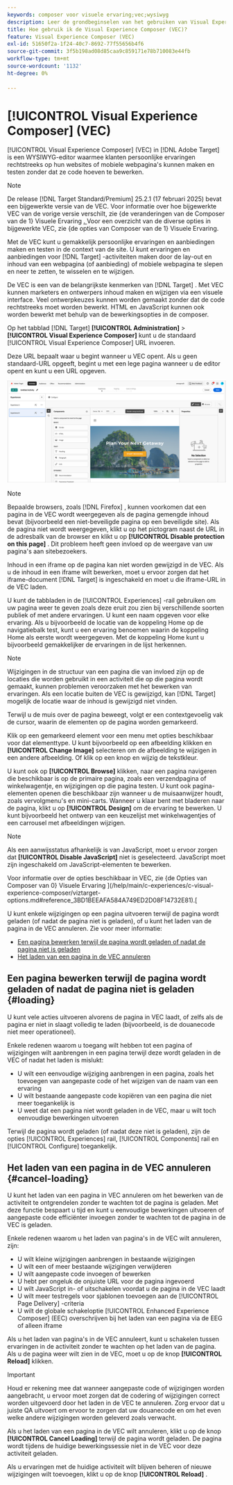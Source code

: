 ```yaml
---
keywords: composer voor visuele ervaring;vec;wysiwyg
description: Leer de grondbeginselen van het gebruiken van Visual Experience Composer (VEC) in Adobe Target. VEC is een redacteur van WYSIWYG die u gemakkelijk individuele ervaringen laat creëren.
title: Hoe gebruik ik de Visual Experience Composer (VEC)?
feature: Visual Experience Composer (VEC)
exl-id: 51650f2a-1f24-40c7-8692-77f55656b4f6
source-git-commit: 3f5b198ad08d85caa9c859171e78b710083e44fb
workflow-type: tm+mt
source-wordcount: '1132'
ht-degree: 0%

---
```


# [!UICONTROL Visual Experience Composer] (VEC)

[!UICONTROL Visual Experience Composer] (VEC) in [!DNL Adobe Target] is een WYSIWYG-editor waarmee klanten persoonlijke ervaringen rechtstreeks op hun websites of mobiele webpagina&#39;s kunnen maken en testen zonder dat ze code hoeven te bewerken.

>[!NOTE]
>
>De release [!DNL Target Standard/Premium] 25.2.1 (17 februari 2025) bevat een bijgewerkte versie van de VEC. Voor informatie over hoe bijgewerkte VEC van de vorige versie verschilt, zie {de veranderingen van de Composer van de 1} Visuele Ervaring [. ](/help/main/c-experiences/c-visual-experience-composer/vec-changes.md) Voor een overzicht van de diverse opties in bijgewerkte VEC, zie {de opties van Composer van de 1} Visuele Ervaring.[](/help/main/c-experiences/c-visual-experience-composer/viztarget-options.md)

Met de VEC kunt u gemakkelijk persoonlijke ervaringen en aanbiedingen maken en testen in de context van de site. U kunt ervaringen en aanbiedingen voor [!DNL Target] -activiteiten maken door de lay-out en inhoud van een webpagina (of aanbieding) of mobiele webpagina te slepen en neer te zetten, te wisselen en te wijzigen.

De VEC is een van de belangrijkste kenmerken van [!DNL Target] . Met VEC kunnen marketers en ontwerpers inhoud maken en wijzigen via een visuele interface. Veel ontwerpkeuzes kunnen worden gemaakt zonder dat de code rechtstreeks moet worden bewerkt. HTML en JavaScript kunnen ook worden bewerkt met behulp van de bewerkingsopties in de composer.

Op het tabblad [!DNL Target] **[!UICONTROL Administration]** > **[!UICONTROL Visual Experience Composer]** kunt u de standaard [!UICONTROL Visual Experience Composer] URL invoeren.

Deze URL bepaalt waar u begint wanneer u VEC opent. Als u geen standaard-URL opgeeft, begint u met een lege pagina wanneer u de editor opent en kunt u een URL opgeven.

![ VEC benadrukte ](/help/main/c-experiences/c-visual-experience-composer/assets/vec-highlight-refresh.png)

>[!NOTE]
>
>Bepaalde browsers, zoals [!DNL Firefox] , kunnen voorkomen dat een pagina in de VEC wordt weergegeven als de pagina gemengde inhoud bevat (bijvoorbeeld een niet-beveiligde pagina op een beveiligde site). Als de pagina niet wordt weergegeven, klikt u op het pictogram naast de URL in de adresbalk van de browser en klikt u op **[!UICONTROL Disable protection on this page]** . Dit probleem heeft geen invloed op de weergave van uw pagina&#39;s aan sitebezoekers.

Inhoud in een iframe op de pagina kan niet worden gewijzigd in de VEC. Als u de inhoud in een iframe wilt bewerken, moet u ervoor zorgen dat het iframe-document [!DNL Target] is ingeschakeld en moet u die iframe-URL in de VEC laden.

U kunt de tabbladen in de [!UICONTROL Experiences] -rail gebruiken om uw pagina weer te geven zoals deze eruit zou zien bij verschillende soorten publiek of met andere ervaringen. U kunt een naam opgeven voor elke ervaring. Als u bijvoorbeeld de locatie van de koppeling Home op de navigatiebalk test, kunt u een ervaring benoemen waarin de koppeling Home als eerste wordt weergegeven. Met de koppeling Home kunt u bijvoorbeeld gemakkelijker de ervaringen in de lijst herkennen.

>[!NOTE]
>
>Wijzigingen in de structuur van een pagina die van invloed zijn op de locaties die worden gebruikt in een activiteit die op die pagina wordt gemaakt, kunnen problemen veroorzaken met het bewerken van ervaringen. Als een locatie buiten de VEC is gewijzigd, kan [!DNL Target] mogelijk de locatie waar de inhoud is gewijzigd niet vinden.

Terwijl u de muis over de pagina beweegt, volgt er een contextgevoelig vak de cursor, waarin de elementen op de pagina worden gemarkeerd.

<!--Click the **[!UICONTROL Overlays]** icon to change the way the highlight displays. For example, you can choose to highlight only images, links, regional mboxes, modifications, or JavaScript. You can change the color of the highlight. You can also specify a highlight color and type of fill used to highlight different element types.

![Change Overlay settings](/help/main/c-experiences/c-visual-experience-composer/assets/change-overlay.png)-->

Klik op een gemarkeerd element voor een menu met opties beschikbaar voor dat elementtype. U kunt bijvoorbeeld op een afbeelding klikken en **[!UICONTROL Change Image]** selecteren om de afbeelding te wijzigen in een andere afbeelding. Of klik op een knop en wijzig de tekstkleur.

U kunt ook op **[!UICONTROL Browse]** klikken, naar een pagina navigeren die beschikbaar is op de primaire pagina, zoals een verzendpagina of winkelwagentje, en wijzigingen op die pagina testen. U kunt ook pagina-elementen openen die beschikbaar zijn wanneer u de muisaanwijzer houdt, zoals vervolgmenu&#39;s en mini-carts. Wanneer u klaar bent met bladeren naar de pagina, klikt u op **[!UICONTROL Design]** om de ervaring te bewerken. U kunt bijvoorbeeld het ontwerp van een keuzelijst met winkelwagentjes of een carrousel met afbeeldingen wijzigen.

>[!NOTE]
>
>Als een aanwijsstatus afhankelijk is van JavaScript, moet u ervoor zorgen dat **[!UICONTROL Disable JavaScript]** niet is geselecteerd. JavaScript moet zijn ingeschakeld om JavaScript-elementen te bewerken.

Voor informatie over de opties beschikbaar in VEC, zie {de Opties van Composer van 0} Visuele Ervaring ](/help/main/c-experiences/c-visual-experience-composer/viztarget-options.md#reference_3BD1BEEAFA584A749ED2D08F14732E81).[

U kunt enkele wijzigingen op een pagina uitvoeren terwijl de pagina wordt geladen (of nadat de pagina niet is geladen), of u kunt het laden van de pagina in de VEC annuleren. Zie voor meer informatie:

* [Een pagina bewerken terwijl de pagina wordt geladen of nadat de pagina niet is geladen](#loading)
* [Het laden van een pagina in de VEC annuleren](#cancel-loading)

## Een pagina bewerken terwijl de pagina wordt geladen of nadat de pagina niet is geladen {#loading}

U kunt vele acties uitvoeren alvorens de pagina in VEC laadt, of zelfs als de pagina er niet in slaagt volledig te laden (bijvoorbeeld, is de douanecode niet meer operationeel).

Enkele redenen waarom u toegang wilt hebben tot een pagina of wijzigingen wilt aanbrengen in een pagina terwijl deze wordt geladen in de VEC of nadat het laden is mislukt:

* U wilt een eenvoudige wijziging aanbrengen in een pagina, zoals het toevoegen van aangepaste code of het wijzigen van de naam van een ervaring
* U wilt bestaande aangepaste code kopiëren van een pagina die niet meer toegankelijk is
* U weet dat een pagina niet wordt geladen in de VEC, maar u wilt toch eenvoudige bewerkingen uitvoeren

Terwijl de pagina wordt geladen (of nadat deze niet is geladen), zijn de opties [!UICONTROL Experiences] rail, [!UICONTROL Components] rail en [!UICONTROL Configure] toegankelijk.

## Het laden van een pagina in de VEC annuleren {#cancel-loading}

U kunt het laden van een pagina in VEC annuleren om het bewerken van de activiteit te ontgrendelen zonder te wachten tot de pagina is geladen. Met deze functie bespaart u tijd en kunt u eenvoudige bewerkingen uitvoeren of aangepaste code efficiënter invoegen zonder te wachten tot de pagina in de VEC is geladen.

Enkele redenen waarom u het laden van pagina&#39;s in de VEC wilt annuleren, zijn:

* U wilt kleine wijzigingen aanbrengen in bestaande wijzigingen
* U wilt een of meer bestaande wijzigingen verwijderen
* U wilt aangepaste code invoegen of bewerken
* U hebt per ongeluk de onjuiste URL voor de pagina ingevoerd
* U wilt JavaScript in- of uitschakelen voordat u de pagina in de VEC laadt
* U wilt meer testregels voor sjablonen toevoegen aan de [!UICONTROL Page Delivery] -criteria
* U wilt de globale schakeloptie [!UICONTROL Enhanced Experience Composer] (EEC) overschrijven bij het laden van een pagina via de EEG of alleen iframe

Als u het laden van pagina&#39;s in de VEC annuleert, kunt u schakelen tussen ervaringen in de activiteit zonder te wachten op het laden van de pagina. Als u de pagina weer wilt zien in de VEC, moet u op de knop **[!UICONTROL Reload]** klikken.

>[!IMPORTANT]
>
>Houd er rekening mee dat wanneer aangepaste code of wijzigingen worden aangebracht, u ervoor moet zorgen dat de codering of wijzigingen correct worden uitgevoerd door het laden in de VEC te annuleren. Zorg ervoor dat u juiste QA uitvoert om ervoor te zorgen dat uw douanecode en om het even welke andere wijzigingen worden geleverd zoals verwacht.

Als u het laden van een pagina in de VEC wilt annuleren, klikt u op de knop **[!UICONTROL Cancel Loading]** terwijl de pagina wordt geladen. De pagina wordt tijdens de huidige bewerkingssessie niet in de VEC voor deze activiteit geladen.

Als u ervaringen met de huidige activiteit wilt blijven beheren of nieuwe wijzigingen wilt toevoegen, klikt u op de knop **[!UICONTROL Reload]** .
